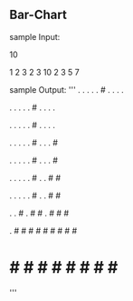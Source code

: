 ## Bar-Chart

sample Input:

10

1 2 3 2 3 10 2 3 5 7

sample Output:
'''
 . . . . . # . . . . 

 . . . . . # . . . . 

 . . . . . # . . . . 

 . . . . . # . . . # 

 . . . . . # . . . # 

 . . . . . # . . # # 

 . . . . . # . . # # 

 . . # . # # . # # # 

 . # # # # # # # # # 

 # # # # # # # # # #
'''
